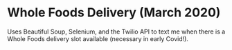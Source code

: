 # Whole Foods Delivery (March 2020)
 
Uses Beautiful Soup, Selenium, and the Twilio API to text me when there is a Whole Foods delivery slot available (necessary in early Covid!).
